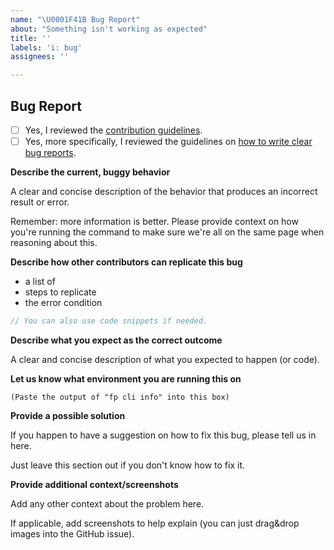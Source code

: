 ```yaml
---
name: "\U0001F41B Bug Report"
about: "Something isn't working as expected"
title: ''
labels: 'i: bug'
assignees: ''

---
```


## Bug Report

<!--- ⚠️ Before you start reporting the bug... ---

**Is your bug report directly related to a specific command?**

If yes, make sure you create the issue in the correct repository.

Here's a quick overview to where each command lives:

* `fp (cache|transient) *` https://github.com/fp-cli/cache-command
* `fp checksum` https://github.com/fp-cli/checksum-command
* `fp config *` https://github.com/fp-cli/config-command
* `fp core *` https://github.com/fp-cli/core-command
* `fp cron *` https://github.com/fp-cli/cron-command
* `fp db *` https://github.com/fp-cli/db-command
* `fp embed *` https://github.com/fp-cli/embed-command
* `fp (eval|eval-file)` https://github.com/fp-cli/eval-command
* `fp export` https://github.com/fp-cli/export-command
* `fp (option|post|comment|user|term|site) *` https://github.com/fp-cli/entity-command
* `fp i18n` https://github.com/fp-cli/i18n-command
* `fp import` https://github.com/fp-cli/import-command
* `fp language` https://github.com/fp-cli/language-command
* `fp maintenance-mode *` https://github.com/fp-cli/maintenance-mode-command
* `fp media *` https://github.com/fp-cli/media-command
* `fp package *` https://github.com/fp-cli/package-command
* `fp (plugin|theme) *` https://github.com/fp-cli/extension-command
* `fp rewrite` https://github.com/fp-cli/rewrite-command
* `fp (role|cap) *` https://github.com/fp-cli/role-command
* `fp scaffold *` https://github.com/fp-cli/scaffold-command
* `fp search-replace` https://github.com/fp-cli/search-replace-command
* `fp server` https://github.com/fp-cli/server-command
* `fp shell` https://github.com/fp-cli/shell-command
* `fp super-admin *` https://github.com/fp-cli/super-admin-command
* `fp (widget|sidebar) *` https://github.com/fp-cli/widget-command

If you are not in the correct repository, you can just close this issue/window without submitting and navigate to the correct one.

**Are you unsure about which repository to post the bug report into?**

Just head over to the [`fp-cli/fp-cli`](https://github.com/fp-cli/fp-cli) repository and [create a new issue in that repository](https://github.com/fp-cli/fp-cli/issues/new). The maintainers can still move the bug report into the correct repository later on.

--- ✅ If you are in the correct location now... --->

- [ ] Yes, I reviewed the [contribution guidelines](https://make.finpress.org/cli/handbook/contributing/).
- [ ] Yes, more specifically, I reviewed the guidelines on [how to write clear bug reports](https://make.finpress.org/cli/handbook/bug-reports/).

**Describe the current, buggy behavior**

A clear and concise description of the behavior that produces an incorrect result or error.

Remember: more information is better. Please provide context on how you're running the command to make sure we're all on the same page when reasoning about this.

**Describe how other contributors can replicate this bug**

- a list of
- steps to replicate
- the error condition

```js
// You can also use code snippets if needed.
```

**Describe what you expect as the correct outcome**

A clear and concise description of what you expected to happen (or code).

**Let us know what environment you are running this on**

```
(Paste the output of "fp cli info" into this box)
```

**Provide a possible solution**

If you happen to have a suggestion on how to fix this bug, please tell us in here.

Just leave this section out if you don't know how to fix it.

**Provide additional context/screenshots**

Add any other context about the problem here.

If applicable, add screenshots to help explain (you can just drag&drop images into the GitHub issue).
